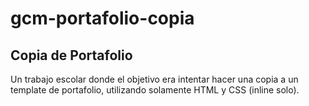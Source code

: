 # gcm-portafolio-copia
## Copia de Portafolio
Un trabajo escolar donde el objetivo era intentar hacer una copia a un template de portafolio, utilizando solamente HTML y CSS (inline solo).
